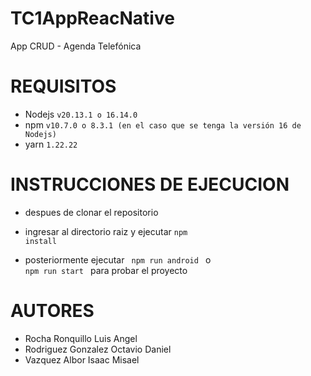 # TC1AppReacNative
App CRUD - Agenda Telefónica
# REQUISITOS

* Nodejs <code>v20.13.1 o 16.14.0 </code>
* npm <code>v10.7.0 o 8.3.1 (en el caso que se tenga la versión 16 de Nodejs)</code>
* yarn <code>1.22.22</code>


# INSTRUCCIONES DE EJECUCION

* despues de clonar el repositorio

* ingresar al directorio raiz y ejecutar <code>npm install</code>

* posteriormente ejecutar <code> npm run android </code> o <code> npm run start </code> para probar el proyecto

# AUTORES
* Rocha Ronquillo Luis Angel
* Rodriguez Gonzalez Octavio Daniel
* Vazquez Albor Isaac Misael
